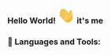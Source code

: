 ### Hello World! <img src="https://github.com/ali-mohamed-nasser/ali-mohamed-nasser/blob/main/icons/hello.gif" width="35"> it's me

### 🔨 Languages and Tools:

<!--
**ali-mohamed-nasser/ali-mohamed-nasser** is a ✨ _special_ ✨ repository because its `README.md` (this file) appears on your GitHub profile.

Here are some ideas to get you started:

- 🔭 I’m currently working on ...
- 🌱 I’m currently learning ...
- 👯 I’m looking to collaborate on ...
- 🤔 I’m looking for help with ...
- 💬 Ask me about ...
- 📫 How to reach me: ...
- 😄 Pronouns: ...
- ⚡ Fun fact: ...
-->
